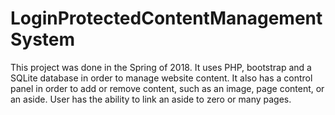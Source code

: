 # LoginProtectedContentManagementSystem
This project was done in the Spring of 2018. It uses PHP, bootstrap and a SQLite database in order to manage website content. It also has a control panel in order to add or remove content, such as an image, page content, or an aside. User has the ability to link an aside to zero or many pages.
